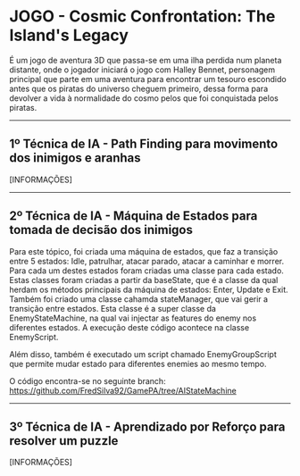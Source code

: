 # JOGO - Cosmic Confrontation: The Island's Legacy

É um jogo de aventura 3D que passa-se em uma ilha perdida num planeta distante, onde o jogador iniciará o jogo com Halley Bennet, personagem principal que parte em uma aventura para encontrar um tesouro escondido antes que os piratas do universo cheguem primeiro, dessa forma para devolver a vida à normalidade do cosmo pelos que foi conquistada pelos piratas.


---


## 1º Técnica de IA - Path Finding para movimento dos inimigos e aranhas

[INFORMAÇÕES]


---


## 2º Técnica de IA - Máquina de Estados para tomada de decisão dos inimigos

Para este tópico, foi criada uma máquina de estados, que faz a transição entre 5 estados:
Idle, patrulhar, atacar parado, atacar a caminhar e morrer. Para cada um destes estados foram criadas uma classe para cada estado.
Estas classes foram criadas a partir da baseState, que é a classe da qual herdam os métodos principais da máquina de estados: Enter, Update e Exit.
Também foi criado uma classe cahamda stateManager, que vai gerir a transição entre estados. Esta classe é a super classe da EnemyStateMachine, na qual vai injectar as features do enemy nos diferentes estados.
A execução deste código acontece na classe EnemyScript.

Além disso, também é executado um script chamado EnemyGroupScript que permite mudar estado para diferentes enemies ao mesmo tempo.

O código encontra-se no seguinte branch: 
https://github.com/FredSilva92/GamePA/tree/AIStateMachine


---


## 3º Técnica de IA - Aprendizado por Reforço para resolver um puzzle

[INFORMAÇÕES]
